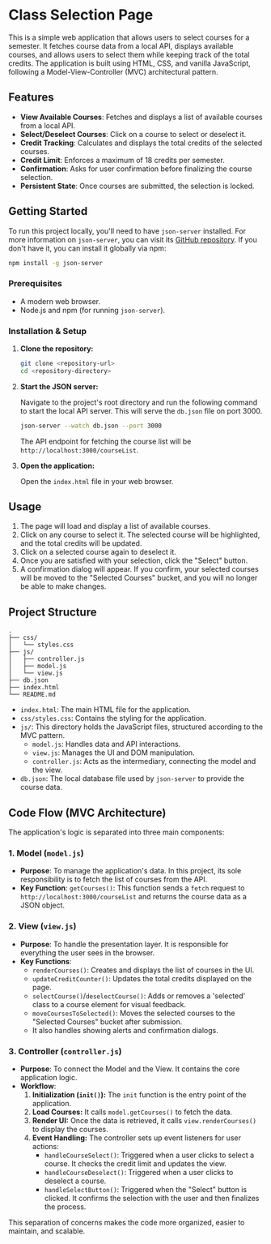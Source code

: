 # Class Selection Page

This is a simple web application that allows users to select courses for a semester. It fetches course data from a local API, displays available courses, and allows users to select them while keeping track of the total credits. The application is built using HTML, CSS, and vanilla JavaScript, following a Model-View-Controller (MVC) architectural pattern.

## Features

- **View Available Courses**: Fetches and displays a list of available courses from a local API.
- **Select/Deselect Courses**: Click on a course to select or deselect it.
- **Credit Tracking**: Calculates and displays the total credits of the selected courses.
- **Credit Limit**: Enforces a maximum of 18 credits per semester.
- **Confirmation**: Asks for user confirmation before finalizing the course selection.
- **Persistent State**: Once courses are submitted, the selection is locked.

## Getting Started

To run this project locally, you'll need to have `json-server` installed. For more information on `json-server`, you can visit its [GitHub repository](https://github.com/Show3567/json-server). If you don't have it, you can install it globally via npm:

```bash
npm install -g json-server
```

### Prerequisites

- A modern web browser.
- Node.js and npm (for running `json-server`).

### Installation & Setup

1.  **Clone the repository:**

    ```bash
    git clone <repository-url>
    cd <repository-directory>
    ```

2.  **Start the JSON server:**

    Navigate to the project's root directory and run the following command to start the local API server. This will serve the `db.json` file on port 3000.

    ```bash
    json-server --watch db.json --port 3000
    ```

    The API endpoint for fetching the course list will be `http://localhost:3000/courseList`.

3.  **Open the application:**

    Open the `index.html` file in your web browser.

## Usage

1.  The page will load and display a list of available courses.
2.  Click on any course to select it. The selected course will be highlighted, and the total credits will be updated.
3.  Click on a selected course again to deselect it.
4.  Once you are satisfied with your selection, click the "Select" button.
5.  A confirmation dialog will appear. If you confirm, your selected courses will be moved to the "Selected Courses" bucket, and you will no longer be able to make changes.

## Project Structure

```
.
├── css/
│   └── styles.css
├── js/
│   ├── controller.js
│   ├── model.js
│   └── view.js
├── db.json
├── index.html
└── README.md
```

-   `index.html`: The main HTML file for the application.
-   `css/styles.css`: Contains the styling for the application.
-   `js/`: This directory holds the JavaScript files, structured according to the MVC pattern.
    -   `model.js`: Handles data and API interactions.
    -   `view.js`: Manages the UI and DOM manipulation.
    -   `controller.js`: Acts as the intermediary, connecting the model and the view.
-   `db.json`: The local database file used by `json-server` to provide the course data.

## Code Flow (MVC Architecture)

The application's logic is separated into three main components:

### 1. Model (`model.js`)

-   **Purpose**: To manage the application's data. In this project, its sole responsibility is to fetch the list of courses from the API.
-   **Key Function**: `getCourses()`: This function sends a `fetch` request to `http://localhost:3000/courseList` and returns the course data as a JSON object.

### 2. View (`view.js`)

-   **Purpose**: To handle the presentation layer. It is responsible for everything the user sees in the browser.
-   **Key Functions**:
    -   `renderCourses()`: Creates and displays the list of courses in the UI.
    -   `updateCreditCounter()`: Updates the total credits displayed on the page.
    -   `selectCourse()`/`deselectCourse()`: Adds or removes a 'selected' class to a course element for visual feedback.
    -   `moveCoursesToSelected()`: Moves the selected courses to the "Selected Courses" bucket after submission.
    -   It also handles showing alerts and confirmation dialogs.

### 3. Controller (`controller.js`)

-   **Purpose**: To connect the Model and the View. It contains the core application logic.
-   **Workflow**:
    1.  **Initialization (`init()`):** The `init` function is the entry point of the application.
    2.  **Load Courses:** It calls `model.getCourses()` to fetch the data.
    3.  **Render UI:** Once the data is retrieved, it calls `view.renderCourses()` to display the courses.
    4.  **Event Handling:** The controller sets up event listeners for user actions:
        -   `handleCourseSelect()`: Triggered when a user clicks to select a course. It checks the credit limit and updates the view.
        -   `handleCourseDeselect()`: Triggered when a user clicks to deselect a course.
        -   `handleSelectButton()`: Triggered when the "Select" button is clicked. It confirms the selection with the user and then finalizes the process.

This separation of concerns makes the code more organized, easier to maintain, and scalable.
